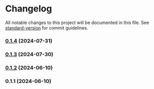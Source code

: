 # Changelog

All notable changes to this project will be documented in this file. See [standard-version](https://github.com/conventional-changelog/standard-version) for commit guidelines.

### [0.1.4](https://github.com/abraham-ukachi/ab-nextjs-theme/compare/v0.1.3...v0.1.4) (2024-07-31)

### [0.1.3](https://github.com/abraham-ukachi/ab-nextjs-theme/compare/v0.1.2...v0.1.3) (2024-07-30)

### [0.1.2](https://github.com/abraham-ukachi/ab-nextjs-theme/compare/v0.1.1...v0.1.2) (2024-06-10)

### 0.1.1 (2024-06-10)
